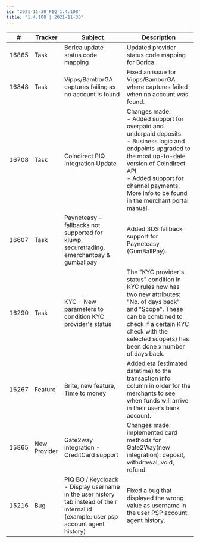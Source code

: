 ```yaml
--- 
id: "2021-11-30_PIQ_1.4.108"
title: "1.4.108 | 2021-11-30"
--- 
```


| #     | Tracker      | Subject                                                                                                                              | Description                                                                                                                                                                                                                                                            |
|-------|--------------|--------------------------------------------------------------------------------------------------------------------------------------|------------------------------------------------------------------------------------------------------------------------------------------------------------------------------------------------------------------------------------------------------------------------|
| 16865 | Task         | Borica update status code mapping                                                                                                    | Updated provider status code mapping for Borica.                                                                                                                                                                                                                       |
| 16848 | Task         | Vipps/BamborGA captures failing as no account is found                                                                               | Fixed an issue for Vipps/BamborGA where captures failed when no account was found.                                                                                                                                                                                     |
| 16708 | Task         | Coindirect PIQ Integration Update                                                                                                    | Changes made:<br/>- Added support for overpaid and underpaid deposits.<br/>- Business logic and endpoints upgraded to the most up-to-date version of Coindirect API<br/>- Added support for channel payments.<br/>More info to be found in the merchant portal manual. |
| 16607 | Task         | Payneteasy - fallbacks not supported for kluwp, securetrading, emerchantpay & gumballpay                                             | Added 3DS fallback support for Payneteasy (GumBallPay).                                                                                                                                                                                                                |
| 16290 | Task         | KYC - New parameters to condition KYC provider's status                                                                              | The "KYC provider's status" condition in KYC rules now has two new attributes: "No. of days back" and "Scope". These can be combined to check if a certain KYC check with the selected scope(s) has been done x number of days back.                                   |
| 16267 | Feature      | Brite, new feature, Time to money                                                                                                    | Added eta (estimated datetime) to the transaction info column in order for the merchants to see when funds will arrive in their user’s bank account.                                                                                                                   |
| 15865 | New Provider | Gate2way integration - CreditCard support                                                                                            | Changes made: implemented card methods for Gate2Way(new integration): deposit, withdrawal, void, refund.                                                                                                                                                               |
| 15216 | Bug          | PIQ BO / Keycloack - Display username in the user history tab instead of their internal id (example: user psp account agent history) | Fixed a bug that displayed the wrong value as username in the user PSP account agent history.                                                                                                                                                                          |